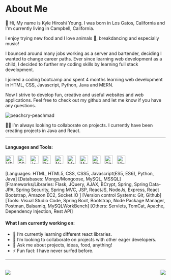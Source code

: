 # About Me


👋 Hi, My name is Kyle Hiroshi Young. I was born in Los Gatos, California and I'm currently living in Campbell, California.

I enjoy trying new food and I love animals 🐶, breakdancing and especially music!

I bounced around many jobs working as a server and bartender, deciding I wanted to change career paths. Ever since learning web development as a child, I decided to further my coding skills by learning full stack development.

I joined a coding bootcamp and spent 4 months learning web development in HTML, CSS, Javascript, Python, Java and MERN.

Now I strive to develop fun, creative and useful websites and web applications. Feel free to check out my github and let me know if you have any questions.


![peachcry-peachmad](https://user-images.githubusercontent.com/93508000/156873502-007469b2-fa0c-4956-97bd-4692713e21fb.gif)



👫🏻 I’m always looking to collaborate on projects. I currently have been creating projects in Java and React.

<hr>
</hr>

#### Languages and Tools:


<img align="left" alt="HTML5" width="26px" src="https://cdn.jsdelivr.net/gh/devicons/devicon/icons/html5/html5-original.svg" style="padding-right:10px;"/>
<img align="left" alt="CSS3" width="26px" src="https://cdn.jsdelivr.net/gh/devicons/devicon/icons/css3/css3-original.svg" style="padding-right:10px;" />
<img align="left" alt="JavaScript" width="26px" src="https://cdn.jsdelivr.net/gh/devicons/devicon/icons/javascript/javascript-original.svg" style="padding-right:10px;" />
<img align="left" alt="React" width="26px" src="https://cdn.jsdelivr.net/gh/devicons/devicon/icons/react/react-original.svg" style="padding-right:10px;" />
<img align="left" alt="Node.js" width="26px" src="https://cdn.jsdelivr.net/gh/devicons/devicon/icons/nodejs/nodejs-original.svg" style="padding-right:10px;" />
<img align="left" alt="MongoDB" width="26px" src="https://cdn.jsdelivr.net/gh/devicons/devicon/icons/mongodb/mongodb-original.svg" style="padding-right:10px;" />
<img align="left" alt="MySQL" width="26px" src="https://cdn.jsdelivr.net/gh/devicons/devicon/icons/mysql/mysql-original.svg" style="padding-right:10px;" />
<img align="left" alt="Git" width="26px" src="https://cdn.jsdelivr.net/gh/devicons/devicon/icons/git/git-original.svg" style="padding-right:10px;" />
<img align="left" alt="GitHub" width="26px" src="https://user-images.githubusercontent.com/3369400/139448065-39a229ba-4b06-434b-bc67-616e2ed80c8f.png" style="padding-right:10px;" />
<img align="left" alt="Visual Studio Code" width="26px" src="https://cdn.jsdelivr.net/gh/devicons/devicon/icons/vscode/vscode-original.svg" style="padding-right:10px;" />

<br/>
<br/>

[Languages: HTML, HTML5, CSS, CSS5, Javascript(ES5, ES6), Python, Java] [Databases: Mongo/Mongoose,  MySQL, MSSQL] [Frameworks/Libraries: Flask, JQuery, AJAX, BCrypt, Spring, Spring Data-JPA, Spring Security, Spring MVC, JSP, ReactJS, NodeJs, Express, React Bootstrap, Amazon EC2, Socket.IO ] [Version control Systems: Git, Github] [Tools: Visual Studio Code, Spring Boot, Bootstrap, Node Package Manager, Postman, Balsamiq, MySQLWorkBench] [Others: Servlets, TomCat, Apache, Dependency Injection, Rest API]



#### What I am currently working on:

- 🌱 I’m currently learning different react libraries.
- 👯 I’m looking to collaborate on projects with other eager developers.
- 💬 Ask me about projects, ideas, food, anything!
- ⚡ Fun fact: I have never surfed before.


<hr>
</hr>
<br/>
<a href="https://github.com/HirotheChamp/convoychat">
  <img align="left" src="https://github-readme-stats.vercel.app/api/top-langs/?username=HirotheChamp&graywhite" />
</a> 
<a href="https://github.com/HirotheChamp/github-readme-stats">
  <img align="right" src="https://github-readme-stats.vercel.app/api?username=HirotheChamp&show_icons=true" />
</a>


<!-- dark                       | light
:-------------------------:|:-------------------------:
 ![GitHub Stats](https://github-readme-stats.vercel.app/api?username=HirotheChamp&theme=cobalt)  | [![Top Langs](https://github-readme-stats.vercel.app/api/top-langs/?username=HirotheChamp&layout=compact)](https://github.com/HirotheChamp/github-readme-stats)  

 -->



[linkedin]: https://www.linkedin.com/in/kyle-young-173024106/

